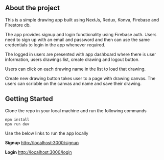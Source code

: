 ## About the project
This is a simple drawing app built using NextJs, Redux, Konva, Firebase and Firestore db.

The app provides signup and login functionality using Firebase auth. Users need to sign up with an email and password and then can use the same credentials to login in the app whenever required.

The logged in users are presented with app dashboard where there is user information, users drawings list, create drawing and logout button.

Users can click on each drawing name in the list to load that drawing. 

Create new drawing button takes user to a page with drawing canvas. The users can scribble on the canvas and name and save their drawing.

## Getting Started

Clone the repo in your local machine and run the following commands

```bash
npm install
npm run dev

```
Use the below links to run the app locally

**Signup** [http://localhost:3000/signup](http://localhost:3000/signup)

**Login** [http://localhost:3000/login](http://localhost:3000/login)
